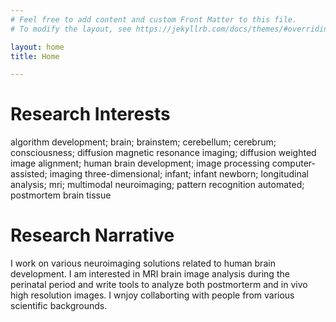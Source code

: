 ```yaml
---
# Feel free to add content and custom Front Matter to this file.
# To modify the layout, see https://jekyllrb.com/docs/themes/#overriding-theme-defaults

layout: home
title: Home

---
```



# Research Interests

algorithm development; brain; brainstem; cerebellum; cerebrum; consciousness; diffusion magnetic resonance imaging; diffusion weighted image alignment; human brain development; image processing computer-assisted; imaging three-dimensional; infant; infant newborn; longitudinal analysis; mri; multimodal neuroimaging; pattern recognition automated; postmortem brain tissue

# Research Narrative

I work on various neuroimaging solutions related to human brain development. I am interested in MRI brain image analysis during the perinatal period and write tools to analyze both postmorterm and in vivo high resolution images. I wnjoy collaborting with people from various scientific backgrounds.
